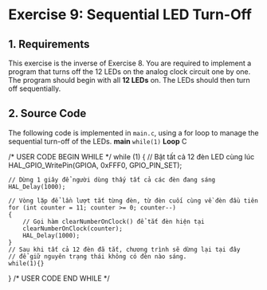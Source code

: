 # Exercise 9: Sequential LED Turn-Off

## 1. Requirements
This exercise is the inverse of Exercise 8. You are required to implement a program that turns off the 12 LEDs on the analog clock circuit one by one.
The program should begin with all **12 LEDs** on.
The LEDs should then turn off sequentially.

## 2. Source Code
The following code is implemented in `main.c`, using a for loop to manage the sequential turn-off of the LEDs.
**main** `while(1)` **Loop**
C

/* USER CODE BEGIN WHILE */
  while (1)
  {
    // Bật tất cả 12 đèn LED cùng lúc
    HAL_GPIO_WritePin(GPIOA, 0xFFF0, GPIO_PIN_SET);
    
    // Dừng 1 giây để người dùng thấy tất cả các đèn đang sáng
    HAL_Delay(1000);

    // Vòng lặp để lần lượt tắt từng đèn, từ đèn cuối cùng về đèn đầu tiên
    for (int counter = 11; counter >= 0; counter--)
    {
        // Gọi hàm clearNumberOnClock() để tắt đèn hiện tại
        clearNumberOnClock(counter);
        HAL_Delay(1000);
    }
    // Sau khi tất cả 12 đèn đã tắt, chương trình sẽ dừng lại tại đây
    // để giữ nguyên trạng thái không có đèn nào sáng.
    while(1){}
  }
/* USER CODE END WHILE */
